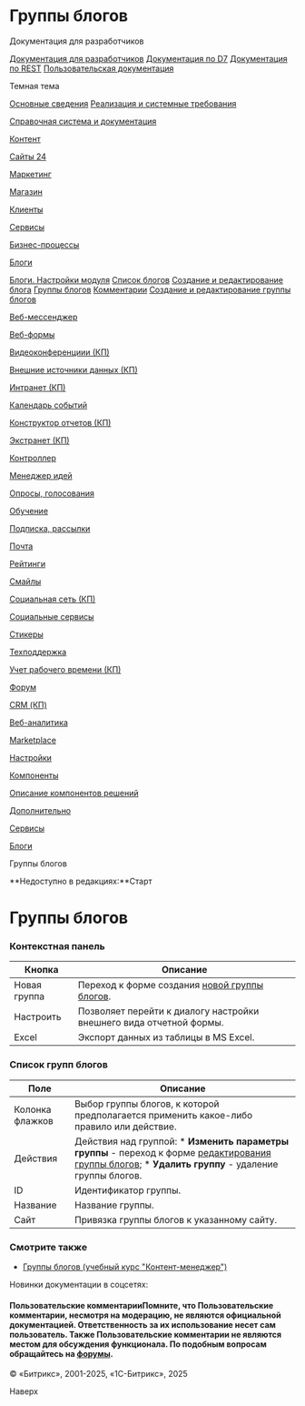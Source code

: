 # Группы блогов

Документация для разработчиков

[Документация для разработчиков](https://dev.1c-bitrix.ru/api_help/)
[Документация по D7](https://dev.1c-bitrix.ru/api_d7/)
[Документация по REST](https://dev.1c-bitrix.ru/rest_help/)
[Пользовательская документация](https://dev.1c-bitrix.ru/user_help/)

Темная тема

[Основные сведения](/user_help/index.php)
[Реализация и системные требования](/user_help/reqintro.php)

[Справочная система и документация](/user_help/help/index.php)

[Контент](/user_help/content/index.php)

[Сайты 24](/user_help/sites24/index.php)

[Маркетинг](/user_help/marketing/index.php)

[Магазин](/user_help/store/index.php)

[Клиенты](/user_help/clients/index.php)

[Сервисы](/user_help/service/index.php)

[Бизнес-процессы](/user_help/service/bizproc/index.php)

[Блоги](/user_help/service/blogs/index.php)

[Блоги. Настройки модуля](/user_help/service/blogs/settings.php)
[Список блогов](/user_help/service/blogs/blog_blog.php)
[Создание и редактирование блога](/user_help/service/blogs/blog_blog_edit.php)
[Группы блогов](/user_help/service/blogs/blog_group.php)
[Комментарии](/user_help/service/blogs/blog_comment.php)
[Создание и редактирование группы блогов](/user_help/service/blogs/blog_group_edit.php)

[Веб-мессенджер](/user_help/service/im/index.php)

[Веб-формы](/user_help/service/form/index.php)

[Видеоконференциии (КП)](/user_help/service/video/index.php)

[Внешние источники данных (КП)](/user_help/service/xdi/index.php)

[Интранет (КП)](/user_help/service/intranet/index.php)

[Календарь событий](/user_help/service/event_calendar/index.php)

[Конструктор отчетов (КП)](/user_help/service/report/index.php)

[Экстранет (КП)](/user_help/service/extranet/index.php)

[Контроллер](/user_help/service/controller/index.php)

[Менеджер идей](/user_help/service/idea/index.php)

[Опросы, голосования](/user_help/service/vote/index.php)

[Обучение](/user_help/service/learning/index.php)

[Подписка, рассылки](/user_help/service/subscribe/index.php)

[Почта](/user_help/service/mail/index.php)

[Рейтинги](/user_help/service/rating/index.php)

[Смайлы](/user_help/service/smile/index.php)

[Социальная сеть (КП)](/user_help/service/socialnetwork/index.php)

[Социальные сервисы](/user_help/service/socialservices/index.php)

[Стикеры](/user_help/service/stickers/index.php)

[Техподдержка](/user_help/service/support/index.php)

[Учет рабочего времени (КП)](/user_help/service/timeman/index.php)

[Форум](/user_help/service/forum/index.php)

[CRM (КП)](/user_help/service/crm/index.php)

[Веб-аналитика](/user_help/statistic/index.php)

[Marketplace](/user_help/marketplace/index.php)

[Настройки](/user_help/settings/index.php)

[Компоненты](/user_help/components/index.php)

[Описание компонентов решений](/user_help/description_decisions/index.php)

[Дополнительно](/user_help/additional/index.php)

[Сервисы](/user_help/service/index.php)

[Блоги](/user_help/service/blogs/index.php)

Группы блогов

**Недоступно в редакциях:**Старт

# Группы блогов

### Контекстная панель

| Кнопка | Описание |
| --- | --- |
| Новая группа | Переход к форме создания [новой группы блогов](/user_help/service/blogs/blog_group_edit.php). |
| Настроить | Позволяет перейти к диалогу настройки внешнего вида отчетной формы. |
| Excel | Экспорт данных из таблицы в MS Excel. |

### Список групп блогов

| Поле | Описание |
| --- | --- |
| Колонка флажков | Выбор группы блогов, к которой предполагается применить какое-либо правило или действие. |
| Действия | Действия над группой:  * **Изменить параметры группы** - переход к форме [редактирования группы блогов](/user_help/service/blogs/blog_group_edit.php); * **Удалить группу** - удаление группы блогов. |
| ID | Идентификатор группы. |
| Название | Название группы. |
| Сайт | Привязка группы блогов к указанному сайту. |

### Смотрите также

* [Группы блогов (учебный курс "Контент-менеджер")](https://dev.1c-bitrix.ru/learning/course/index.php?COURSE_ID=34&LESSON_ID=2934)

Новинки документации в соцсетях:

#### Пользовательские комментарииПомните, что Пользовательские комментарии, несмотря на модерацию, не являются официальной документацией. Ответственность за их использование несет сам пользователь. Также Пользовательские комментарии не являются местом для обсуждения функционала. По подобным вопросам обращайтесь на [форумы](http://dev.1c-bitrix.ru/community/forums/group1/).

© «Битрикс», 2001-2025, «1С-Битрикс», 2025

Наверх